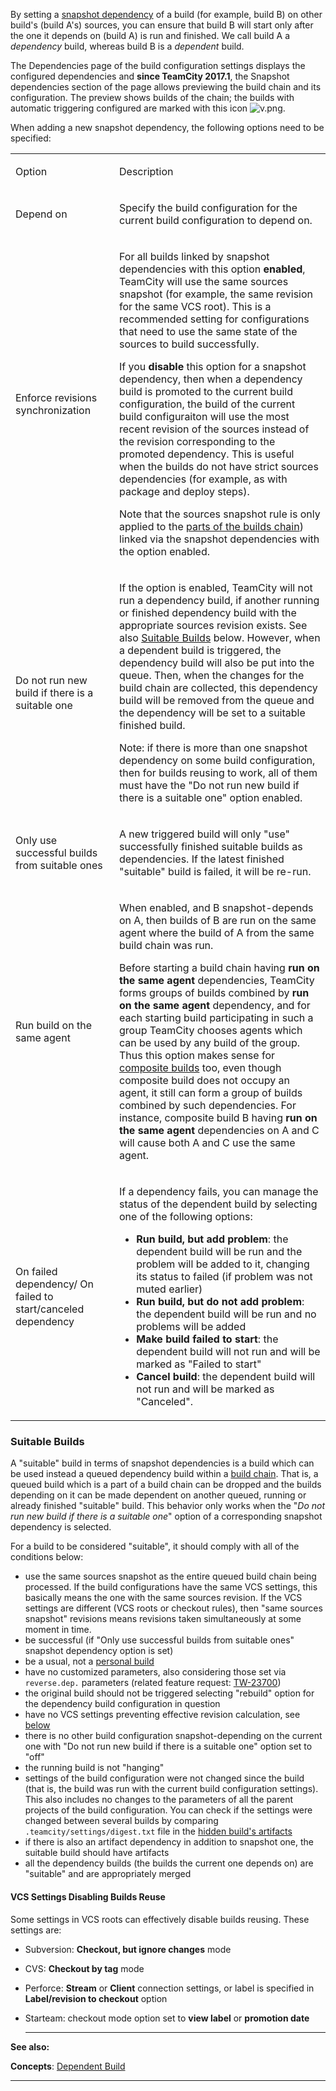 [//]: # (title: Snapshot Dependencies)
[//]: # (auxiliary-id: Snapshot Dependencies)

By setting a [snapshot dependency](dependent-build.md#Snapshot+Dependency) of a build (for example, build B) on other build's (build A's) sources, you can ensure that build B will start only after the one it depends on (build A) is run and finished. We call build A a _dependency_ build, whereas build B is a _dependent_ build.

The Dependencies page of the build configuration settings displays the configured dependencies and __since TeamCity 2017.1__, the Snapshot dependencies section of the page allows previewing the build chain and its configuration. The preview shows builds of the chain; the builds with automatic triggering configured are marked with this icon ![v.png](v.png).

When adding a new snapshot dependency, the following options need to be specified:

<anchor name="EnforceRevisionsSynchronization"/>

<table><tr>

<td width="150">

Option


</td>

<td>

Description


</td></tr><tr>

<td>

Depend on


</td>

<td>

Specify the build configuration for the current build configuration to depend on.


</td></tr><tr>

<td>

<anchor name="enforce-rev-sync"/>

Enforce revisions synchronization

</td>

<td>

For all builds linked by snapshot dependencies with this option __enabled__, TeamCity will use the same sources snapshot (for example, the same revision for the same VCS root). This is a recommended setting for configurations that need to use the same state of the sources to build successfully.

If you __disable__ this option for a snapshot dependency, then when a dependency build is promoted to the current build configuration, the build of the current build configuraiton will use the most recent revision of the sources instead of the revision corresponding to the promoted dependency. This is useful when the builds do not have strict sources dependencies (for example, as with package and deploy steps).

Note that the sources snapshot rule is only applied to the [parts of the builds chain](build-chain.md#Disabling+Revisions+Synchronization+Between+Chain+Parts)) linked via the snapshot dependencies with the option enabled.

</td></tr><tr>

<td>

Do not run new build if there is a suitable one


</td>

<td>

If the option is enabled, TeamCity will not run a dependency build, if another running or finished dependency build with the appropriate sources revision exists. See also [Suitable Builds](#Suitable+Builds) below. However, when a dependent build is triggered, the dependency build will also be put into the queue. Then, when the changes for the build chain are collected, this dependency build will be removed from the queue and the dependency will be set to a suitable finished build.

<note>

Note: if there is more than one snapshot dependency on some build configuration, then for builds reusing to work, all of them must have the "Do not run new build if there is a suitable one" option enabled.
</note>




[//]: # (Internal note. Do not delete. "Snapshot Dependenciesd292e62.txt")    





</td></tr><tr>

<td>

Only use successful builds from suitable ones


</td>

<td>

A new triggered build will only "use" successfully finished suitable builds as dependencies. If the latest finished "suitable" build is failed, it will be re\-run.


</td></tr><tr>

<td>

<anchor name="RunOnTheSameAgent"/>

Run build on the same agent


</td>

<td>

When enabled, and B snapshot\-depends on A, then builds of B are run on the same agent where the build of A from the same build chain was run.

<note>

Before starting a build chain having __run on the same agent__ dependencies, TeamCity forms groups of builds combined by __run on the same agent__ dependency, and for each starting build participating in such a group TeamCity chooses agents which can be used by any build of the group. Thus this option makes sense for [composite builds](composite-build-configuration.md) too, even though composite build does not occupy an agent, it still can form a group of builds combined by such dependencies. For instance, composite build B having __run on the same agent__ dependencies on A and C will cause both A and C use the same agent.
</note>


</td></tr><tr>

<td>

<anchor name="on-failed-dependency"/>

On failed dependency/  On failed to start/canceled dependency


</td>

<td>


If a dependency fails, you can manage the status of the dependent build by selecting one of the following options:

* __Run build, but add problem__: the dependent build will be run and the problem will be added to it, changing its status to failed (if problem was not muted earlier)
* __Run build, but do not add problem__: the dependent build will be run and no problems will be added
* __Make build failed to start__: the dependent build will not run and will be marked as "Failed to start"
* __Cancel build__: the dependent build will not run and will be marked as "Canceled".


</td></tr></table>

### Suitable Builds




[//]: # (Internal note. Do not delete. "Snapshot Dependenciesd292e145.txt")    


A "suitable" build in terms of snapshot dependencies is a build which can be used instead a queued dependency build within a [build chain](build-chain.md). That is, a queued build which is a part of a build chain can be dropped and the builds depending on it can be made dependent on another queued, running or already finished "suitable" build. This behavior only works when the "_Do not run new build if there is a suitable one_" option of a corresponding snapshot dependency is selected.

For a build to be considered "suitable", it should comply with all of the conditions below:
* use the same sources snapshot as the entire queued build chain being processed. If the build configurations have the same VCS settings, this basically means the one with the same sources revision. If the VCS settings are different (VCS roots or checkout rules), then "same sources snapshot" revisions means revisions taken simultaneously at some moment in time.
* be successful (if "Only use successful builds from suitable ones" snapshot dependency option is set)
* be a usual, not a [personal build](personal-build.md)
* have no customized parameters, also considering those set via `reverse.dep.` parameters (related feature request: [TW-23700](http://youtrack.jetbrains.com/issue/TW-23700))
* the original build should not be triggered selecting "rebuild" option for the dependency build configuration in question
* have no VCS settings preventing effective revision calculation, see [below](#VCS+Settings+Disabling+Builds+Reuse)
* there is no other build configuration snapshot\-depending on the current one with "Do not run new build if there is a suitable one" option set to "off"
* the running build is not "hanging"
* settings of the build configuration were not changed since the build (that is, the build was run with the current build configuration settings). This also includes no changes to the parameters of all the parent projects of the build configuration. You can check if the settings were changed between several builds by comparing `.teamcity/settings/digest.txt` file in the [hidden build's artifacts](build-artifact.md#Hidden+Artifacts)
* if there is also an artifact dependency in addition to snapshot one, the suitable build should have artifacts
* all the dependency builds (the builds the current one depends on) are "suitable" and are appropriately merged

#### VCS Settings Disabling Builds Reuse


Some settings in VCS roots can effectively disable builds reusing. These settings are:
 
* Subversion: __Checkout, but ignore changes__ mode
* CVS: __Checkout by tag__ mode
* Perforce: __Stream__ or __Client__ connection settings, or label is specified in __Label/revision to checkout__ option

* Starteam: checkout mode option set to __view label__ or __promotion date__
 
  __  __

__See also:__


__Concepts__: [Dependent Build](dependent-build.md)

__ __
